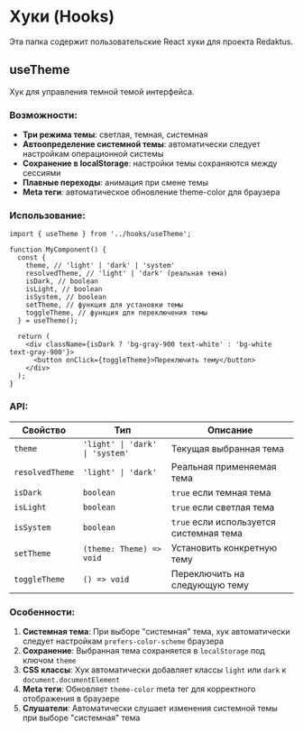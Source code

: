 # Хуки (Hooks)

Эта папка содержит пользовательские React хуки для проекта Redaktus.

## useTheme

Хук для управления темной темой интерфейса.

### Возможности:

- **Три режима темы**: светлая, темная, системная
- **Автоопределение системной темы**: автоматически следует настройкам операционной системы
- **Сохранение в localStorage**: настройки темы сохраняются между сессиями
- **Плавные переходы**: анимация при смене темы
- **Meta теги**: автоматическое обновление theme-color для браузера

### Использование:

```tsx
import { useTheme } from '../hooks/useTheme';

function MyComponent() {
  const {
    theme, // 'light' | 'dark' | 'system'
    resolvedTheme, // 'light' | 'dark' (реальная тема)
    isDark, // boolean
    isLight, // boolean
    isSystem, // boolean
    setTheme, // функция для установки темы
    toggleTheme, // функция для переключения темы
  } = useTheme();

  return (
    <div className={isDark ? 'bg-gray-900 text-white' : 'bg-white text-gray-900'}>
      <button onClick={toggleTheme}>Переключить тему</button>
    </div>
  );
}
```

### API:

| Свойство        | Тип                             | Описание                                |
| --------------- | ------------------------------- | --------------------------------------- |
| `theme`         | `'light' \| 'dark' \| 'system'` | Текущая выбранная тема                  |
| `resolvedTheme` | `'light' \| 'dark'`             | Реальная применяемая тема               |
| `isDark`        | `boolean`                       | `true` если темная тема                 |
| `isLight`       | `boolean`                       | `true` если светлая тема                |
| `isSystem`      | `boolean`                       | `true` если используется системная тема |
| `setTheme`      | `(theme: Theme) => void`        | Установить конкретную тему              |
| `toggleTheme`   | `() => void`                    | Переключить на следующую тему           |

### Особенности:

1. **Системная тема**: При выборе "системная" тема, хук автоматически следует настройкам `prefers-color-scheme` браузера
2. **Сохранение**: Выбранная тема сохраняется в `localStorage` под ключом `theme`
3. **CSS классы**: Хук автоматически добавляет классы `light` или `dark` к `document.documentElement`
4. **Meta теги**: Обновляет `theme-color` meta тег для корректного отображения в браузере
5. **Слушатели**: Автоматически слушает изменения системной темы при выборе "системная" тема
